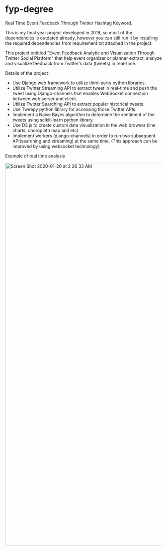 # fyp-degree
Real Time Event Feedback Through Twitter Hashtag Keyword.

This is my final year project developed in 2019, so most of the dependencies is outdated already, however you can still run it by installing the required dependencies from requirement.txt attached in the project.

This project entitled "Event Feedback Analytic and Visualization Through Twitter Social Platform" that help event organizer or planner extract, analyze and visualize feedback from Twitter's data (tweets) in real-time.

Details of the project :
- Use Django web framework to utilize third-party python libraries.
- Utilize Twitter Streaming API to extract tweet in real-time and push the tweet using Django-channels that enables WebSocket connection between web server and client.
- Utilize Twitter Searching API to extract popular historical tweets.
- Use Tweepy python library for accessing those Twitter APIs.
- Implement a Naive Bayes algorithm to determine the sentiment of the tweets using scikit-learn python library.
- Use D3.js to create custom data visualization in the web browser (line charts, choropleth map and etc)
- Implement workers (django-channels) in order to run two subsequent API(searching and streaming) at the same time. (This approach can be improved by using websocket technology)


Example of real time analysis

<img width="1230" alt="Screen Shot 2020-01-20 at 2 26 33 AM" src="https://user-images.githubusercontent.com/55307820/216111512-16e328bb-9e3c-4559-b037-d9ba2bd94964.png">
